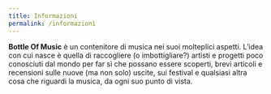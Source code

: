 ```yaml
---
title: Informazioni
permalink: /informazioni
---
```

**Bottle Of Music** è un contenitore di musica nei suoi molteplici aspetti. L’idea con cui nasce è quella di raccogliere (o imbottigliare?) artisti e progetti poco conosciuti dal mondo per far sì che possano essere scoperti, brevi articoli e recensioni sulle nuove (ma non solo) uscite, sui festival e qualsiasi altra cosa che riguardi la musica, da ogni suo punto di vista.
